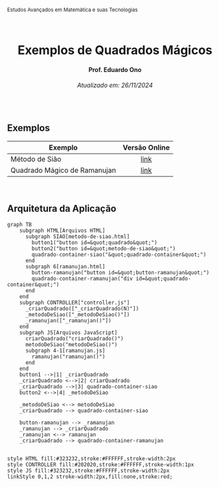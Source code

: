 <sup>Estudos Avançados em Matemática e suas Tecnologias</sup>
<img alt="" width="100%" height="2px" align="right">

&nbsp;

<h1 align="center">Exemplos de Quadrados Mágicos</h1>
<h4 align="center">Prof. Eduardo Ono</h4>
<h6 align="center">Atualizado em: 26/11/2024</h6>

&nbsp;

## Exemplos

| Exemplo | Versão Online |
| --- | :-: |
| Método de Sião | [link](https://eduardo-ono.github.io/Estudos-Avancados-em-Matematica-e-suas-Tecnologias/desenvolvimento-de-sistemas-mtec-pi/2024-2o-ano/conteudo/quadrados-magicos/exemplos/metodo-de-siao.html) |
| Quadrado Mágico de Ramanujan | [link](https://eduardo-ono.github.io/Estudos-Avancados-em-Matematica-e-suas-Tecnologias/desenvolvimento-de-sistemas-mtec-pi/2024-2o-ano/conteudo/quadrados-magicos/exemplos/ramanujan.html) |

&nbsp;

## Arquitetura da Aplicação

```mermaid
graph TB
    subgraph HTML[Arquivos HTML]
      subgraph SIAO[metodo-de-siao.html]
        button1("button id=&quot;quadrado&quot;")
        button2("button id=&quot;metodo-de-siao&quot;")
        quadrado-container-siao("&quot;quadrado-container&quot;")
      end
      subgraph 6[ramanujan.html]
        button-ramanujan("button id=&quot;button-ramanujan&quot;")
        quadrado-container-ramanujan("div id=&quot;quadrado-container&quot;")
      end
    end
    subgraph CONTROLLER["controller.js"]
      _criarQuadrado(["_criarQuadrado(N)"])
      _metodoDeSiao(["_metodoDeSiao()"])
      _ramanujan(["_ramanujan()"])
    end
    subgraph JS[Arquivos JavaScript]
      criarQuadrado("criarQuadrado()")
      metodoDeSiao("metodoDeSiao()")
      subgraph 4-1[ramanujan.js]
        ramanujan("ramanujan()")
      end
    end
    button1 -->|1| _criarQuadrado
    _criarQuadrado <-->|2| criarQuadrado
    _criarQuadrado -->|3| quadrado-container-siao
    button2 <-->|4| _metodoDeSiao

    _metodoDeSiao <--> metodoDeSiao
    _criarQuadrado --> quadrado-container-siao

    button-ramanujan --> _ramanujan
    _ramanujan --> _criarQuadrado
    _ramanujan <--> ramanujan
    _criarQuadrado --> quadrado-container-ramanujan


style HTML fill:#323232,stroke:#FFFFFF,stroke-width:2px
style CONTROLLER fill:#202020,stroke:#FFFFFF,stroke-width:1px
style JS fill:#323232,stroke:#FFFFFF,stroke-width:2px
linkStyle 0,1,2 stroke-width:2px,fill:none,stroke:red;

```
